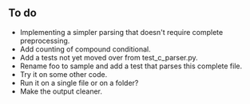## To do

- Implementing a simpler parsing that doesn't require complete preprocessing.
 - Add counting of compound conditional.
 - Add a tests not yet moved over from test_c_parser.py.
 - Rename foo to sample and add a test that parses this complete file.
- Try it on some other code.
- Run it on a single file or on a folder?
- Make the output cleaner.